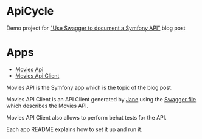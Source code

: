 ApiCycle
========

Demo project for ["Use Swagger to document a Symfony API"](https://dev.to/mathieuks/use-swagger-to-document-a-symfony-api-790) blog post

# Apps

- [Movies Api](https://github.com/matks/ApiCycle/blob/master/apps/movies-api/README.md)
- [Movies Api Client](https://github.com/matks/ApiCycle/blob/master/apps/movies-api-client/README.md)


Movies API is the Symfony app which is the topic of the blog post.

Movies API Client is an API Client generated by [Jane](https://github.com/janephp/openapi)
using the [Swagger file](https://github.com/matks/ApiCycle/blob/master/apps/movies-api-client/swagger/swagger.json)
which describes the Movies API.

Movies API Client also allows to perform behat tests for the API.

Each app README explains how to set it up and run it.